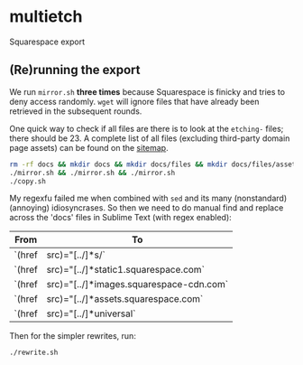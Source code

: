 # multietch

Squarespace export

## (Re)running the export

We run `mirror.sh` **three times** because Squarespace is finicky and tries to deny access randomly. `wget` will ignore files that have already been retrieved in the subsequent rounds.

One quick way to check if all files are there is to look at the `etching-` files; there should be 23. A complete list of all files (excluding third-party domain page assets) can be found on the [sitemap](https://www.multietch.com/sitemap.xml).

```sh
rm -rf docs && mkdir docs && mkdir docs/files && mkdir docs/files/assets
./mirror.sh && ./mirror.sh && ./mirror.sh
./copy.sh
```

My regexfu failed me when combined with `sed` and its many (nonstandard) (annoying) idiosyncrases. So then we need to do manual find and replace across the 'docs' files in Sublime Text (with regex enabled):

| From | To |
|------|----|
|`(href|src)="[\.\.\/]*s\/`|`$1="\/files\/s\/`|
|`(href|src)="[\.\.\/]*static1.squarespace.com`|`$1="\/files`|
|`(href|src)="[\.\.\/]*images.squarespace-cdn.com`|`$1="\/files`|
|`(href|src)="[\.\.\/]*assets.squarespace.com`|`$1="\/files\/assets`|
|`(href|src)="[\.\.\/]*universal`|`$1="\/files\/universal`|

Then for the simpler rewrites, run:

```sh
./rewrite.sh
```
